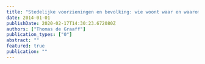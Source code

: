```yaml
---
title: "Stedelijke voorzieningen en bevolking: wie woont waar en waarom?"
date: 2014-01-01
publishDate: 2020-02-17T14:30:23.672080Z
authors: ["Thomas de Graaff"]
publication_types: ["0"]
abstract: ""
featured: true
publication: ""
---
```


